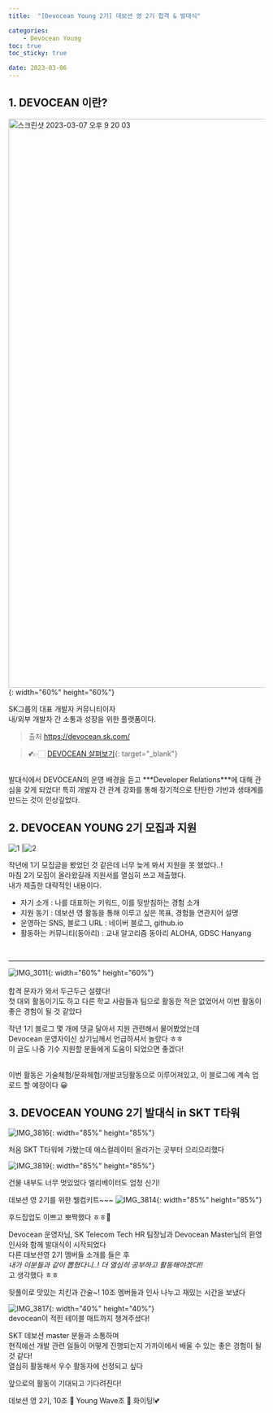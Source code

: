 ```yaml
---
title:  "[Devocean Young 2기] 데보션 영 2기 합격 & 발대식" 

categories: 
    - Devocean Young
toc: true
toc_sticky: true

date: 2023-03-06
---
```


## 1. DEVOCEAN 이란?

<img width="1120" alt="스크린샷 2023-03-07 오후 9 20 03" src="https://user-images.githubusercontent.com/98014840/223420437-ebb4f21c-225c-463d-86ac-1f206710393a.png">{: width="60%" height="60%"}  

SK그룹의 대표 개발자 커뮤니티이자  
내/외부 개발자 간 소통과 성장을 위한 플랫폼이다.
> 출처 https://devocean.sk.com/  

> 💕👉🏻 [DEVOCEAN 살펴보기](https://devocean.sk.com/){: target="_blank"}

<br>
발대식에서 DEVOCEAN의 운영 배경을 듣고 ***Developer Relations***에 대해 관심을 갖게 되었다!  
특히 개발자 간 관계 강화를 통해 장기적으로 탄탄한 기반과 생태계를 만드는 것이 인상깊었다.

## 2. DEVOCEAN YOUNG 2기 모집과 지원

![1](https://user-images.githubusercontent.com/98014840/223424913-26326476-6896-4af5-aee2-b4c35facdb07.jpeg) |![2](https://user-images.githubusercontent.com/98014840/223424919-0900f674-d49d-4605-a857-275bca721e7b.jpeg)  

작년에 1기 모집글을 봤었던 것 같은데 너무 늦게 봐서 지원을 못 했었다..!  
마침 2기 모집이 올라왔길래 지원서를 열심히 쓰고 제출했다.
<br>
내가 제출한 대략적인 내용이다.  
- 자기 소개 : 나를 대표하는 키워드, 이를 뒷받침하는 경험 소개
- 지원 동기 : 데보션 영 활동을 통해 이루고 싶은 목표, 경험들 연관지어 설명
- 운영하는 SNS, 블로그 URL : 네이버 블로그, github.io 
- 활동하는 커뮤니티(동아리) : 교내 알고리즘 동아리 ALOHA, GDSC Hanyang
<br>


---

![IMG_3011](https://user-images.githubusercontent.com/98014840/223030961-a2d6afab-a1dd-40d7-afbe-842d9992a381.jpg){: width="60%" height="60%"}
<br><br>
합격 문자가 와서 두근두근 설렜다!  
첫 대외 활동이기도 하고 다른 학교 사람들과 팀으로 활동한 적은 없었어서 이번 활동이 좋은 경험이 될 것 같았다

작년 1기 블로그 몇 개에 댓글 달아서 지원 관련해서 물어봤었는데  
Devocean 운영자이신 상기님께서 언급하셔서 놀랐다 ㅎㅎ  
이 글도 나중 기수 지원할 분들에게 도움이 되었으면 좋겠다!

<br>
이번 활동은 기술체험/문화체험/개발코딩활동으로 이루어져있고, 이 블로그에 계속 업로드 할 예정이다 😀

## 3. DEVOCEAN YOUNG 2기 발대식 in SKT T타워


![IMG_3816](https://user-images.githubusercontent.com/98014840/223435769-d9f83c75-f319-420d-8cd3-22f8c3ec44c3.jpg){: width="85%" height="85%"}  

처음 SKT T타워에 가봤는데 에스컬레이터 올라가는 곳부터 으리으리했다
<br>

![IMG_3819](https://user-images.githubusercontent.com/98014840/223439865-67c43129-3f38-465e-9bb5-63c32a7367c0.jpg){: width="85%" height="85%"}  

건물 내부도 너무 멋있었다 엘리베이터도 엄청 신기!

데보션 영 2기를 위한 웰컴키트~~~
![IMG_3814](https://user-images.githubusercontent.com/98014840/223435773-c2411e5d-42fe-4f75-a050-788a516c10ed.jpg){: width="85%" height="85%"}  


후드집업도 이쁘고 뽀짝했다 ㅎㅎ💙
<br>

Devocean 운영자님, SK Telecom Tech HR 팀장님과 Devocean Master님의 환영인사와 함께 발대식이 시작되었다  
다른 데보션영 2기 멤버들 소개를 들은 후   
*내가 이분들과 같이 뽑혔다니..! 더 열심히 공부하고 활동해야겠다!!*     
고 생각했다 ㅎㅎ

뒷풀이로 맛있는 치킨과 간술~!
10조 멤버들과 인사 나누고 재밌는 시간을 보냈다

![IMG_3817](https://user-images.githubusercontent.com/98014840/223435757-2b5547f0-35ac-4cf1-896d-0a827e14746f.jpg){: width="40%" height="40%"}  
devocean이 적힌 테이블 매트까지 챙겨주셨다!

SKT 데보션 master 분들과 소통하며  
현직에선 개발 관련 일들이 어떻게 진행되는지 가까이에서 배울 수 있는 좋은 경험이 될 것 같다!  
열심히 활동해서 우수 활동자에 선정되고 싶다

앞으로의 활동이 기대되고 기다려진다!

데보션 영 2기, 10조 🌊 Young Wave조 🌊 화이팅!💕